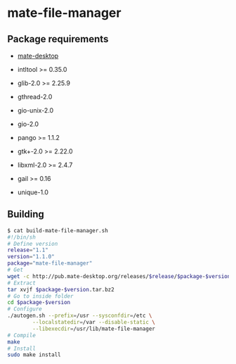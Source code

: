# mate-file-manager

## Package requirements

  * [mate-desktop](./mate-desktop)

  * intltool >= 0.35.0

  * glib-2.0 >= 2.25.9

  * gthread-2.0

  * gio-unix-2.0

  * gio-2.0

  * pango >= 1.1.2

  * gtk+-2.0 >= 2.22.0

  * libxml-2.0 >= 2.4.7

  * gail >= 0.16

  * unique-1.0

## Building

```bash
$ cat build-mate-file-manager.sh
#!/bin/sh
# Define version
release="1.1"
version="1.1.0"
package="mate-file-manager"
# Get
wget -c http://pub.mate-desktop.org/releases/$release/$package-$version.tar.bz2
# Extract
tar xvjf $package-$version.tar.bz2
# Go to inside folder
cd $package-$version
# Configure
./autogen.sh --prefix=/usr --sysconfdir=/etc \
        --localstatedir=/var --disable-static \
        --libexecdir=/usr/lib/mate-file-manager
# Compile
make
# Install
sudo make install
```

